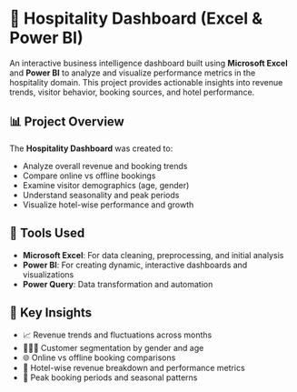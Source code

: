 # 🏨 Hospitality Dashboard (Excel & Power BI)

An interactive business intelligence dashboard built using **Microsoft Excel** and **Power BI** to analyze and visualize performance metrics in the hospitality domain. This project provides actionable insights into revenue trends, visitor behavior, booking sources, and hotel performance.

## 📊 Project Overview

The **Hospitality Dashboard** was created to:

- Analyze overall revenue and booking trends
- Compare online vs offline bookings
- Examine visitor demographics (age, gender)
- Understand seasonality and peak periods
- Visualize hotel-wise performance and growth

## 🧰 Tools Used

- **Microsoft Excel**: For data cleaning, preprocessing, and initial analysis
- **Power BI**: For creating dynamic, interactive dashboards and visualizations
- **Power Query**:  Data transformation and automation

## 🎯 Key Insights

- 📈 Revenue trends and fluctuations across months
- 🧑‍🤝‍🧑 Customer segmentation by gender and age
- 🌐 Online vs offline booking comparisons
- 🏢 Hotel-wise revenue breakdown and performance metrics
- 📅 Peak booking periods and seasonal patterns



